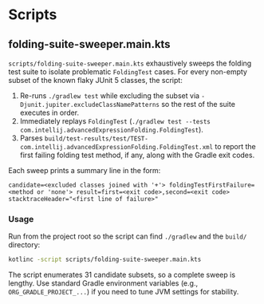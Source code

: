 # Scripts

## folding-suite-sweeper.main.kts

`scripts/folding-suite-sweeper.main.kts` exhaustively sweeps the folding test suite to isolate problematic `FoldingTest` cases. For every non-empty subset of the known flaky JUnit 5 classes, the script:

1. Re-runs `./gradlew test` while excluding the subset via `-Djunit.jupiter.excludeClassNamePatterns` so the rest of the suite executes in order.
2. Immediately replays `FoldingTest` (`./gradlew test --tests com.intellij.advancedExpressionFolding.FoldingTest`).
3. Parses `build/test-results/test/TEST-com.intellij.advancedExpressionFolding.FoldingTest.xml` to report the first failing folding test method, if any, along with the Gradle exit codes.

Each sweep prints a summary line in the form:

```
candidate=<excluded classes joined with '+'> foldingTestFirstFailure=<method or 'none'> result=first=<exit code>,second=<exit code> stacktraceHeader="<first line of failure>"
```

### Usage

Run from the project root so the script can find `./gradlew` and the `build/` directory:

```bash
kotlinc -script scripts/folding-suite-sweeper.main.kts
```

The script enumerates 31 candidate subsets, so a complete sweep is lengthy. Use standard Gradle environment variables (e.g., `ORG_GRADLE_PROJECT_...`) if you need to tune JVM settings for stability.
